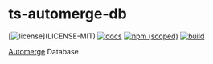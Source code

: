 # ts-automerge-db

[![license](https://img.shields.io/badge/license-MIT%2FApache--2.0-blue")](LICENSE-MIT)
[![docs](https://img.shields.io/badge/docs-typescript-blue.svg)](https://aicacia.github.io/ts-automerge-db/)
[![npm (scoped)](https://img.shields.io/npm/v/@aicacia/automerge-db)](https://www.npmjs.com/package/@aicacia/automerge-db)
[![build](https://github.com/aicacia/ts-automerge-db/workflows/Test/badge.svg)](https://github.com/aicacia/ts-automerge-db/actions?query=workflow%3ATest)

[Automerge](https://github.com/automerge/automerge) Database
